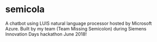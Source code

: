 # semicola
A chatbot using LUIS natural language processor hosted by Microsoft Azure. Built by my team (Team Missing Semicolon) during Siemens Innovation Days hackathon June 2018!
